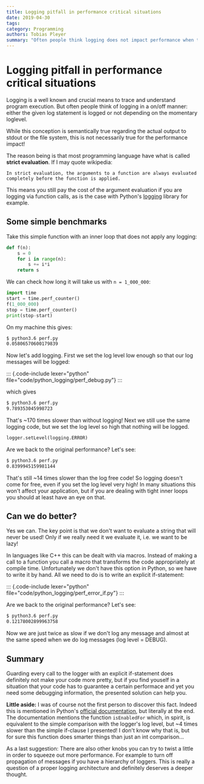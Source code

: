 ```yaml
---
title: Logging pitfall in performance critical situations
date: 2019-04-30
tags: 
category: Programming
authors: Tobias Pleyer
summary: "Often people think logging does not impact performance when the logging level is high, but this is a misconception!"
---
```


# Logging pitfall in performance critical situations

Logging is a well known and crucial means to trace and understand program
execution. But often people think of logging in a on/off manner: either the
given log statement is logged or not depending on the momentary loglevel.

While this conception is semantically true regarding the actual output to
stdout or the file system, this is not necessarily true for the performance
impact!

The reason being is that most programming language have what is called **strict
evaluation**. If I may quote wikipedia:

    In strict evaluation, the arguments to a function are always evaluated
    completely before the function is applied.

This means you still pay the cost of the argument evaluation if you are logging
via function calls, as is the case with Python's
[logging](https://docs.python.org/3/library/logging.html) library for example.

## Some simple benchmarks

Take this simple function with an inner loop that does not apply any logging:

```python
def f(n):
    s = 0
    for i in range(n):
        s += i*i
    return s
```

We can check how long it will take us with `n = 1_000_000`:

```python
import time
start = time.perf_counter()
f(1_000_000)
stop = time.perf_counter()
print(stop-start)
```

On my machine this gives:

```bash
$ python3.6 perf.py
0.05806570600179839
```

Now let's add logging. First we set the log level low enough so that our log
messages will be logged:

::: {.code-include lexer="python" file="code/python_logging/perf_debug.py"}
:::

which gives

```bash
$ python3.6 perf.py
9.789353045998723
```

That's ~170 times slower than without logging! Next we still use the same
logging code, but we set the log level so high that nothing will be logged.

```python
logger.setLevel(logging.ERROR)
```

Are we back to the original performance? Let's see:

```bash
$ python3.6 perf.py
0.8399945159981144
```

That's still ~14 times slower than the log free code! So logging doesn't come
for free, even if you set the log level very high! In many situations this
won't affect your application, but if you are dealing with tight inner loops
you should at least have an eye on that.

## Can we do better?

Yes we can. The key point is that we don't want to evaluate a string that will
never be used! Only if we really need it we evaluate it, i.e. we want to be
lazy!

In languages like C++ this can be dealt with via macros. Instead of making a
call to a function you call a macro that transforms the code appropriately at
compile time. Unfortunately we don't have this option in Python, so we have to
write it by hand. All we need to do is to write an explicit if-statement:

::: {.code-include lexer="python" file="code/python_logging/perf_error_if.py"}
:::

Are we back to the original performance? Let's see:

```bash
$ python3.6 perf.py
0.12178002899963758
```

Now we are just twice as slow if we don't log any message and almost at the
same speed when we do log messages (log level = DEBUG).

## Summary

Guarding every call to the logger with an explicit if-statement does definitely
not make your code more pretty, but if you find youself in a situation that
your code has to guarantee a certain performace and yet you need some debugging
information, the presented solution can help you.

**Little aside:** I was of course not the first person to discover this fact.
Indeed this is mentioned in Python's
[official documentation](https://docs.python.org/3/howto/logging.html#optimization),
but literally at the end. The documentation mentions the function
`isEnabledFor` which, in spirit, is equivalent to the simple comparison with
the logger's log level, but ~4 times slower than the simple if-clause I
presented! I don't know why that is, but for sure this function does smarter
things than just an int comparison...

As a last suggestion: There are also other knobs you can try to twist a little
in order to squeeze out more performance. For example to turn off propagation
of messages if you have a hierarchy of loggers. This is really a question of a
proper logging architecture and definitely deserves a deeper thought.
